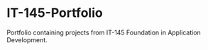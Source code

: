 # IT-145-Portfolio
Portfolio containing projects from IT-145 Foundation in Application Development.
